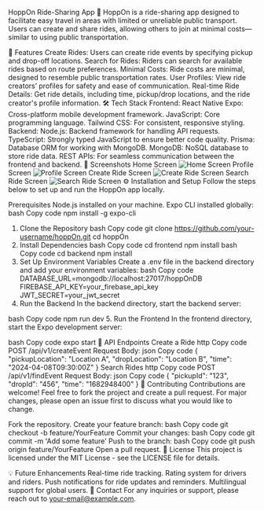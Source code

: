 <!-- # hoppOn# HoppOn Ride-Sharing App 🚗

HoppOn is a ride-sharing app designed to make traveling more convenient in areas where public transport is unreliable, rare, or unavailable. Users can create events based on their routes, allowing others to share rides with them at minimal costs, similar to public transportation.

---

## 🎯 Features

- Users can create events specifying their routes.
- Riders can search for available rides based on route preferences.
- Allows for minimal ride charges similar to public transportation rates.
- Ideal for areas with limited or no public transport.

---

## 🛠️ Tech Stack

### Frontend:

- **React Native Expo**
- **JavaScript**
- **Tailwind CSS**

### Backend:

- **TypeScript**
- **Node.js**
- **PrismaDB**
- **MongoDB**
- **REST APIs**

---

## 📸 Screenshots

<img src="https://github.com/amarishsajwan/Hopp-Onn/blob/main/frontend/screens/index.jpg" width="200" height="400" > <img src="https://github.com/amarishsajwan/Hopp-Onn/blob/main/frontend/screens/user_profile.jpg" width="200" height="400" > <img src="https://github.com/amarishsajwan/Hopp-Onn/blob/main/frontend/screens/add_ride.jpg" width="200" height="400" >

<img src="https://github.com/amarishsajwan/Hopp-Onn/blob/main/frontend/screens/search-ride.jpg" width="200" height="400" > <img src="https://github.com/amarishsajwan/Hopp-Onn/blob/main/frontend/screens/search_ride2.jpg" width="200" height="400" > <img src="https://github.com/amarishsajwan/Hopp-Onn/blob/main/frontend/screens/search_result.jpeg" width="200" height="400" >

---

## ⚙️ Installation and Setup

1. **Clone the repository**:
   ```bash
   git clone https://github.com/your-username/hoppOn.git
   cd hoppOn
   ``` -->

HoppOn Ride-Sharing App 🚗
HoppOn is a ride-sharing app designed to facilitate easy travel in areas with limited or unreliable public transport. Users can create and share rides, allowing others to join at minimal costs—similar to using public transportation.

🚀 Features
Create Rides: Users can create ride events by specifying pickup and drop-off locations.
Search for Rides: Riders can search for available rides based on route preferences.
Minimal Costs: Ride costs are minimal, designed to resemble public transportation rates.
User Profiles: View ride creators’ profiles for safety and ease of communication.
Real-time Ride Details: Get ride details, including time, pickup/drop locations, and the ride creator's profile information.
🛠️ Tech Stack
Frontend:
React Native Expo: Cross-platform mobile development framework.
JavaScript: Core programming language.
Tailwind CSS: For consistent, responsive styling.
Backend:
Node.js: Backend framework for handling API requests.
TypeScript: Strongly typed JavaScript to ensure better code quality.
Prisma: Database ORM for working with MongoDB.
MongoDB: NoSQL database to store ride data.
REST APIs: For seamless communication between the frontend and backend.
📸 Screenshots
Home Screen
<img src="./frontend/screens/index.jpg" alt="Home Screen" width="250"/>
Profile Screen
<img src="./frontend/screens/user_profile.jpg" alt="Profile Screen" width="250"/>
Create Ride Screen
<img src="./frontend/screens/add_ride.jpg" alt="Create Ride Screen" width="250"/>
Search Ride Screen
<img src="./frontend/screens/search-ride.jpg" alt="Search Ride Screen" width="250"/>
⚙️ Installation and Setup
Follow the steps below to set up and run the HoppOn app locally.

Prerequisites
Node.js installed on your machine.
Expo CLI installed globally:
bash
Copy code
npm install -g expo-cli

1. Clone the Repository
   bash
   Copy code
   git clone https://github.com/your-username/hoppOn.git
   cd hoppOn
2. Install Dependencies
   bash
   Copy code
   cd frontend
   npm install
   bash
   Copy code
   cd backend
   npm install
3. Set Up Environment Variables
   Create a .env file in the backend directory and add your environment variables:
   bash
   Copy code
   DATABASE_URL=mongodb://localhost:27017/hoppOnDB
   FIREBASE_API_KEY=your_firebase_api_key
   JWT_SECRET=your_jwt_secret
4. Run the Backend
   In the backend directory, start the backend server:

bash
Copy code
npm run dev 5. Run the Frontend
In the frontend directory, start the Expo development server:

bash
Copy code
expo start
🚦 API Endpoints
Create a Ride
http
Copy code
POST /api/v1/createEvent
Request Body:
json
Copy code
{
"pickupLocation": "Location A",
"dropLocation": "Location B",
"time": "2024-04-08T09:30:00Z"
}
Search Rides
http
Copy code
POST /api/v1/findEvent
Request Body:
json
Copy code
{
"pickupId": "123",
"dropId": "456",
"time": "1682948400"
}
🤝 Contributing
Contributions are welcome! Feel free to fork the project and create a pull request. For major changes, please open an issue first to discuss what you would like to change.

Fork the repository.
Create your feature branch:
bash
Copy code
git checkout -b feature/YourFeature
Commit your changes:
bash
Copy code
git commit -m 'Add some feature'
Push to the branch:
bash
Copy code
git push origin feature/YourFeature
Open a pull request.
📝 License
This project is licensed under the MIT License - see the LICENSE file for details.

💡 Future Enhancements
Real-time ride tracking.
Rating system for drivers and riders.
Push notifications for ride updates and reminders.
Multilingual support for global users.
📧 Contact
For any inquiries or support, please reach out to your-email@example.com.
